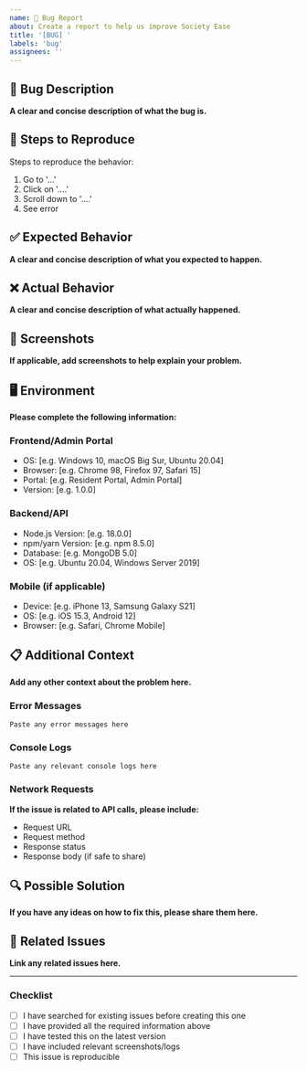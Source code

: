```yaml
---
name: 🐛 Bug Report
about: Create a report to help us improve Society Ease
title: '[BUG] '
labels: 'bug'
assignees: ''
---
```


## 🐛 Bug Description

**A clear and concise description of what the bug is.**

## 🔄 Steps to Reproduce

Steps to reproduce the behavior:

1. Go to '...'
2. Click on '....'
3. Scroll down to '....'
4. See error

## ✅ Expected Behavior

**A clear and concise description of what you expected to happen.**

## ❌ Actual Behavior

**A clear and concise description of what actually happened.**

## 📸 Screenshots

**If applicable, add screenshots to help explain your problem.**

## 🖥️ Environment

**Please complete the following information:**

### Frontend/Admin Portal
- OS: [e.g. Windows 10, macOS Big Sur, Ubuntu 20.04]
- Browser: [e.g. Chrome 98, Firefox 97, Safari 15]
- Portal: [e.g. Resident Portal, Admin Portal]
- Version: [e.g. 1.0.0]

### Backend/API
- Node.js Version: [e.g. 18.0.0]
- npm/yarn Version: [e.g. npm 8.5.0]
- Database: [e.g. MongoDB 5.0]
- OS: [e.g. Ubuntu 20.04, Windows Server 2019]

### Mobile (if applicable)
- Device: [e.g. iPhone 13, Samsung Galaxy S21]
- OS: [e.g. iOS 15.3, Android 12]
- Browser: [e.g. Safari, Chrome Mobile]

## 📋 Additional Context

**Add any other context about the problem here.**

### Error Messages
```
Paste any error messages here
```

### Console Logs
```
Paste any relevant console logs here
```

### Network Requests
**If the issue is related to API calls, please include:**
- Request URL
- Request method
- Response status
- Response body (if safe to share)

## 🔍 Possible Solution

**If you have any ideas on how to fix this, please share them here.**

## 📝 Related Issues

**Link any related issues here.**

---

### Checklist

- [ ] I have searched for existing issues before creating this one
- [ ] I have provided all the required information above
- [ ] I have tested this on the latest version
- [ ] I have included relevant screenshots/logs
- [ ] This issue is reproducible
